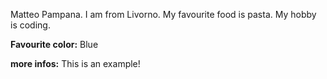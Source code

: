 Matteo Pampana. I am from Livorno. My favourite food is pasta. My hobby is coding.

**Favourite color:** Blue

**more infos:** This is an example!
